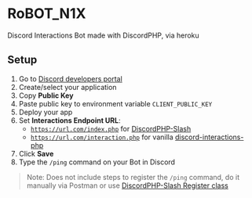 # RoBOT_N1X
Discord Interactions Bot made with DiscordPHP, via heroku

## Setup
1. Go to [Discord developers portal](https://discord.com/developers/applications/)
2. Create/select your application
3. Copy **Public Key**
4. Paste public key to environment variable `CLIENT_PUBLIC_KEY`
5. Deploy your app
6. Set **Interactions Endpoint URL**:
   - [`https://url.com/index.php`](https://github.com/SQKo/RoBOT_N1X/blob/main/public/index.php) for [DiscordPHP-Slash](https://github.com/discord-php/DiscordPHP-Slash)
   - [`https://url.com/interaction.php`](https://github.com/SQKo/RoBOT_N1X/blob/main/public/interaction.php) for vanilla [discord-interactions-php](https://github.com/discord/discord-interactions-php)
7. Click **Save**
8. Type the `/ping` command on your Bot in Discord

> Note: Does not include steps to register the `/ping` command, do it manually via Postman or use [DiscordPHP-Slash Register class](https://github.com/discord-php/DiscordPHP-Slash#discordslashregisterclient)
